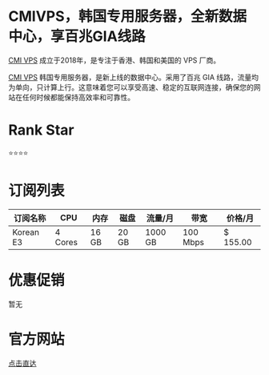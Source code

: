# CMIVPS，韩国专用服务器，全新数据中心，享百兆GIA线路

[CMI VPS](https://my.cmivps.com/aff.php?aff=375) 成立于2018年，是专注于香港、韩国和美国的 VPS 厂商。

[CMI VPS](https://my.cmivps.com/aff.php?aff=375) 韩国专用服务器，是新上线的数据中心。采用了百兆 GIA 线路，流量均为单向，只计算上行。这意味着您可以享受高速、稳定的互联网连接，确保您的网站在任何时候都能保持高效率和可靠性。

# Rank Star

⭐⭐⭐⭐

# **订阅列表**

| 订阅名称 | CPU | 内存 | 磁盘 | 流量/月 | 带宽 | 价格/月 |
| --- | --- | --- | --- | --- | --- | --- |
| Korean E3 | 4 Cores | 16 GB | 20 GB | 1000 GB | 100 Mbps | $ 155.00 |

# **优惠促销**

暂无

# **官方网站**

[点击直达](https://my.cmivps.com/aff.php?aff=375)
